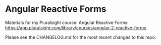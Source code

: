 # Angular Reactive Forms
Materials for my Pluralsight course: Angular Reactive Forms: https://app.pluralsight.com/library/courses/angular-2-reactive-forms.

Please see the CHANGELOG.md for the most recent changes to this repo.

